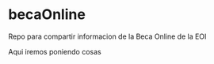 # becaOnline
Repo para compartir informacion de la Beca Online de la EOI

Aqui iremos poniendo cosas
